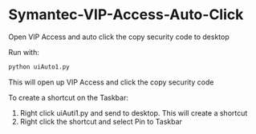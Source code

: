 # Symantec-VIP-Access-Auto-Click
Open VIP Access and auto click the copy security code to desktop

Run with: 
```python
python uiAuto1.py
```

This will open up VIP Access and click the copy security code

To create a shortcut on the Taskbar:
1. Right click uiAuti1.py and send to desktop. This will create a shortcut
2. Right click the shortcut and select Pin to Taskbar